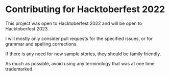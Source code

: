 # Contributing for Hacktoberfest 2022

This project was open to Hacktoberfest 2022 and will be open to Hacktoberfest 2023.

I will mostly only consider pull requests for the specified issues, or for grammar and spelling corrections.

If there is any need for new sample stories, they should be family friendly.

As much as possible, avoid using any terminology that was at one time trademarked.
